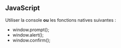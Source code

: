 ## JavaScript

Utiliser la console **ou** les fonctions natives suivantes :

- window.prompt();
- window.alert();
- window.confirm();
